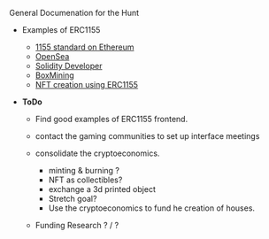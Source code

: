 
General Documenation for the Hunt


- Examples of ERC1155
  * [1155 standard on Ethereum](https://eips.ethereum.org/EIPS/eip-1155)
  * [OpenSea](https://github.com/ProjectOpenSea/opensea-erc1155)
  * [Solidity Developer](https://soliditydeveloper.com/erc-1155)
  * [BoxMining](https://boxmining.com/erc-1155/)
  * [NFT creation using ERC1155](https://blog.accubits.com/nft-creation-using-ethereum-1155-token-standard/)


- **ToDo**

  * Find good examples of ERC1155 frontend.
  * contact the gaming communities to set up interface meetings
  * consolidate the cryptoeconomics.
    * minting & burning ?
    * NFT as collectibles?
    * exchange a 3d printed object
    * Stretch goal?
    * Use the cryptoeconomics to fund he creation of houses. 

  * Funding Research   ? / ?
